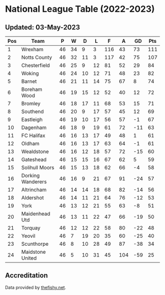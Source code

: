 # National League Table (2022-2023)
## Updated: 03-May-2023

| Pos | Team | P | W | D | L | F | A | GD | Pts |
| --- | --- | --- | --- | --- | --- | --- | --- | --- | --- |
| 1 | Wrexham | 46 | 34 | 9 | 3 | 116 | 43 | 73 | 111 |
| 2 | Notts County | 46 | 32 | 11 | 3 | 117 | 42 | 75 | 107 |
| 3 | Chesterfield | 46 | 25 | 9 | 12 | 81 | 52 | 29 | 84 |
| 4 | Woking | 46 | 24 | 10 | 12 | 71 | 48 | 23 | 82 |
| 5 | Barnet | 46 | 21 | 11 | 14 | 75 | 67 | 8 | 74 |
| 6 | Boreham Wood | 46 | 19 | 15 | 12 | 52 | 40 | 12 | 72 |
| 7 | Bromley | 46 | 18 | 17 | 11 | 68 | 53 | 15 | 71 |
| 8 | Southend | 46 | 20 | 9 | 17 | 57 | 45 | 12 | 69 |
| 9 | Eastleigh | 46 | 19 | 10 | 17 | 56 | 57 | -1 | 67 |
| 10 | Dagenham | 46 | 18 | 9 | 19 | 61 | 72 | -11 | 63 |
| 11 | FC Halifax | 46 | 16 | 13 | 17 | 49 | 48 | 1 | 61 |
| 12 | Oldham | 46 | 16 | 13 | 17 | 63 | 64 | -1 | 61 |
| 13 | Wealdstone | 46 | 16 | 12 | 18 | 57 | 72 | -15 | 60 |
| 14 | Gateshead | 46 | 15 | 15 | 16 | 67 | 62 | 5 | 59 |
| 15 | Solihull Moors | 46 | 15 | 13 | 18 | 62 | 66 | -4 | 58 |
| 16 | Dorking Wanderers | 46 | 16 | 9 | 21 | 67 | 91 | -24 | 57 |
| 17 | Altrincham | 46 | 14 | 14 | 18 | 68 | 82 | -14 | 56 |
| 18 | Aldershot | 46 | 14 | 11 | 21 | 64 | 76 | -12 | 53 |
| 19 | York | 46 | 13 | 12 | 21 | 55 | 63 | -8 | 51 |
| 20 | Maidenhead Utd | 46 | 13 | 11 | 22 | 47 | 66 | -19 | 50 |
| 21 | Torquay | 46 | 12 | 12 | 22 | 58 | 80 | -22 | 48 |
| 22 | Yeovil | 46 | 7 | 19 | 20 | 35 | 60 | -25 | 40 |
| 23 | Scunthorpe | 46 | 8 | 10 | 28 | 49 | 87 | -38 | 34 |
| 24 | Maidstone United | 46 | 5 | 10 | 31 | 45 | 104 | -59 | 25 |

## Accreditation 

Data provided by [thefishy.net](https://www.thefishy.net/).